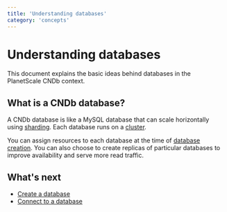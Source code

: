 ```yaml
---
title: 'Understanding databases'
category: 'concepts'
---
```


# Understanding databases

This document explains the basic ideas behind databases in the PlanetScale CNDb context.

## What is a CNDb database?

A CNDb database is like a MySQL database that can scale horizontally using [sharding](understanding-sharding-schemes). Each database runs on a [cluster](understanding-clusters).

You can assign resources to each database at the time of [database creation](creating-database). You can also choose to create replicas of particular databases to improve availability and serve more read traffic.

## What's next

+ [Create a database](creating-database)
+ [Connect to a database](connecting-to-db)
